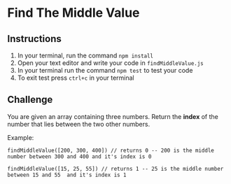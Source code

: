 # Find The Middle Value

## Instructions

1.  In your terminal, run the command `npm install`
2.  Open your text editor and write your code in `findMiddleValue.js`
3.  In your terminal run the command `npm test` to test your code
4.  To exit test press `ctrl+c` in your terminal

## Challenge

You are given an array containing three numbers. Return the **index** of the number that lies between the two other numbers.

Example:

```
findMiddleValue([200, 300, 400]) // returns 0 -- 200 is the middle number between 300 and 400 and it's index is 0

findMiddleValue([15, 25, 55]) // returns 1 -- 25 is the middle number between 15 and 55  and it's index is 1
```
